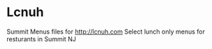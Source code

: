# Lcnuh
Summit Menus
files for http://lcnuh.com
Select lunch only menus for resturants in Summit NJ
